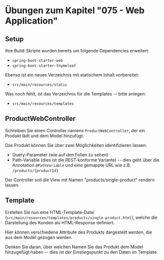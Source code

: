 # Übungen zum Kapitel "075 - Web Application"

## Setup

Ihre Build-Skripte wurden bereits um folgende Dependencies erweitert:

- `spring-boot-starter-web`
- `spring-boot-starter-thymeleaf`

Ebenso ist ein neues Verzeichnis mit statischem Inhalt vorbereitet:

- `src/main/resources/static`

Was noch fehlt, ist das Verzeichnis für die Templates -- bitte anlegen:

- `src/main/resources/templates`

## ProductWebController

Schreiben Sie einen Controller namens `ProductWebController`, der ein Produkt lädt und dem Model hinzufügt.

Das Produkt können Sie über zwei Möglichkeiten identifizieren lassen:

- Query-Parameter (wie auf den Folien zu sehen)
- Path-Variable (dies ist die REST-konforme Variante) -- dies geht über die Annotation `@PathVariable` und eine
  gemappte URL wie z.B. `/products/{productId}`

Der Controller soll die View mit Namen "products/single-product" rendern lassen.

## Template

Erstellen Sie nun eine HTML-Template-Datei (`src/main/resources/templates/products/single-product.html`),
welche die Darstellung des Kunden als HTML-Response definiert.

Hier können verschiedene Attribute des Produkts dargestellt werden, die aus dem Model gezogen werden.

Denken Sie daran, über welchen Namen Sie das Produkt dem Model hinzugefügt haben -- dies ist der Einstiegspunkt zu den
Daten im Template.